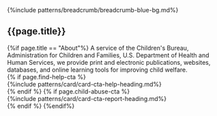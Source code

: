<section class="usa-hero" aria-label="Introduction";>
  <div class="grid-container">
    {%include patterns/breadcrumb/breadcrumb-blue-bg.md%}
    <div class="usa-hero__callout basic-page-header">
      <h1 class="usa-hero__heading">
        <span class="usa-hero__heading--alt">{{page.title}}</span>
      </h1> 
      {%if page.title == "About"%}
        A service of the Children's Bureau, Administration for Children and Families,
        U.S. Department of Health and Human Services, we provide print and electronic
        publications, websites, databases, and online learning tools for improving child
        welfare.
    </div>
    <div class="help-cards">
        {% if page.find-help-cta %}
            <div class="cta">
                {%include patterns/card/card-cta-help-heading.md%}
            </div>
        {% endif %}
        {% if page.child-abuse-cta %}
            <div class="cta">
                {%include patterns/card/card-cta-report-heading.md%}
            </div>
        {% endif %}
      {%endif%}
    </div>
  </div>
</section>